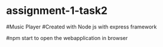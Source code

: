 # assignment-1-task2
#Music Player
#Created with Node js with express framework

#npm start to open the webapplication in browser
